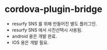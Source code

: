 # cordova-plugin-bridge
- resurfy SNS 를 위해 만들어진 별도 플러그인.
- resurfy SNS 에서 사진선택시 사용됨.
- android 용은 개발 완료.
- IOS 용은 개발 필요.
